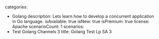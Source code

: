 categories:
  - Golang
description: Lets learn how to develop a concurrent application in Go language.
isAvailable: true
isNew: true
isPremium: true
license: Apache
scenarioCount: 1
scenarios:
  - Test Golang Channels 3
title: Golang Test Lp SA 3
